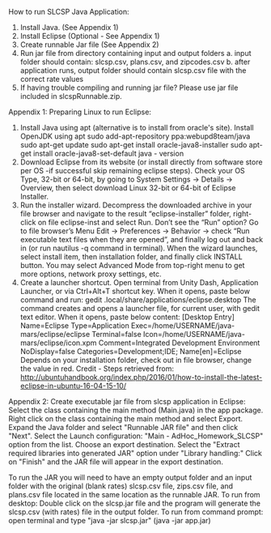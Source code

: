 How to run SLCSP Java Application:

1. Install Java. (See Appendix 1)
2. Install Eclipse (Optional - See Appendix 1)
3. Create runnable Jar file (See Appendix 2)
4. Run jar file from directory containing input and output folders
a. input folder should contain: slcsp.csv, plans.csv, and zipcodes.csv
b. after application runs, output folder should contain slcsp.csv file with the correct rate
values
5. If having trouble compiling and running jar file? Please use jar file included in slcspRunnable.zip.


Appendix 1:
Preparing Linux to run Eclipse:
1. Install Java using apt (alternative is to install from oracle's site).
Install OpenJDK using apt
sudo add-apt-repository ppa:webupd8team/java
sudo apt-get update
sudo apt-get install oracle-java8-installer
sudo apt-get install oracle-java8-set-default
java - version
2. Download Eclipse from its website (or install directly from software store per OS -if successful skip remaining eclipse steps).
Check your OS Type, 32-bit or 64-bit, by going to System Settings -> Details -> Overview, then select download Linux 32-bit or 64-bit 
of Eclipse Installer.
3. Run the installer wizard.
Decompress the downloaded archive in your file browser and navigate to the result “eclipse-installer” folder, right-click on file 
eclipse-inst and select Run.
Don’t see the “Run” option? Go to file browser’s Menu Edit -> Preferences -> Behavior -> check “Run executable text files when they 
are opened”, and finally log out and back in (or run nautilus -q command in terminal). 
When the wizard launches, select install item, then installation folder, and finally click INSTALL button.
You may select Advanced Mode from top-right menu to get more options, network proxy settings, etc.
4. Create a launcher shortcut.
Open terminal from Unity Dash, Application Launcher, or via Ctrl+Alt+T shortcut key. When it opens, paste below command and run:
gedit .local/share/applications/eclipse.desktop
The command creates and opens a launcher file, for current user, with gedit text editor. When it opens, paste below content:
[Desktop Entry]
Name=Eclipse
Type=Application
Exec=/home/USERNAME/java-mars/eclipse/eclipse
Terminal=false
Icon=/home/USERNAME/java-mars/eclipse/icon.xpm
Comment=Integrated Development Environment
NoDisplay=false
Categories=Development;IDE;
Name[en]=Eclipse
Depends on your installation folder, check out in file browser, change the value in red.
Credit - Steps retrieved from: http://ubuntuhandbook.org/index.php/2016/01/how-to-install-the-latest-eclipse-in-ubuntu-16-04-15-10/


Appendix 2:
Create executable jar file from slcsp application in Eclipse:
Select the class containing the main method (Main.java) in the app package.
Right click on the class containing the main method and select Export.
Expand the Java folder and select "Runnable JAR file" and then click "Next".
Select the Launch configuration: "Main - AdHoc_Homework_SLCSP" option from the list.
Choose an export destination.
Select the "Extract required libraries into generated JAR" option under "Library handling:"
Click on "Finish" and the JAR file will appear in the export destination.

To run the JAR you will need to have an empty output folder and an input folder with the original (blank rates) slcsp.csv file, 
zips.csv file, and plans.csv file located in the same location as the runnable JAR. 
To run from desktop: Double click on the slcsp.jar file and the 
program will generate the slcsp.csv (with rates) file in the output folder.
To run from command prompt: open terminal and type "java -jar slcsp.jar" (java -jar app.jar)
